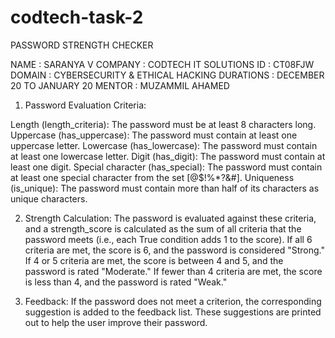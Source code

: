 # codtech-task-2
PASSWORD STRENGTH CHECKER

NAME : SARANYA V 
COMPANY : CODTECH IT SOLUTIONS
ID : CT08FJW 
DOMAIN : CYBERSECURITY & ETHICAL HACKING 
DURATIONS : DECEMBER 20 TO JANUARY 20
MENTOR : MUZAMMIL AHAMED


1. Password Evaluation Criteria:
   
Length (length_criteria): The password must be at least 8 characters long.
Uppercase (has_uppercase): The password must contain at least one uppercase letter.
Lowercase (has_lowercase): The password must contain at least one lowercase letter.
Digit (has_digit): The password must contain at least one digit.
Special character (has_special): The password must contain at least one special character from the set [@$!%*?&#].
Uniqueness (is_unique): The password must contain more than half of its characters as unique characters.

2. Strength Calculation:
The password is evaluated against these criteria, and a strength_score is calculated as the sum of all criteria that the password meets (i.e., each True condition adds 1 to the score).
If all 6 criteria are met, the score is 6, and the password is considered "Strong."
If 4 or 5 criteria are met, the score is between 4 and 5, and the password is rated "Moderate."
If fewer than 4 criteria are met, the score is less than 4, and the password is rated "Weak."

3. Feedback:
If the password does not meet a criterion, the corresponding suggestion is added to the feedback list.
These suggestions are printed out to help the user improve their password.
